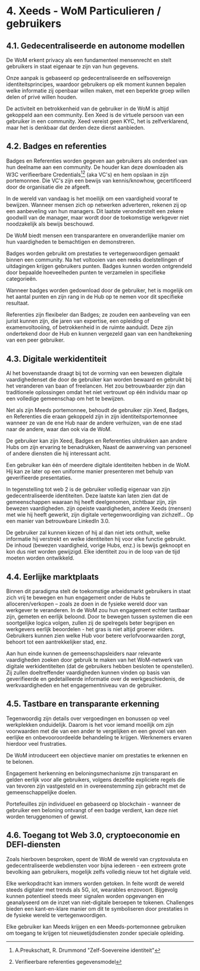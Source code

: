 # 4. Xeeds - WoM Particulieren / gebruikers

## 4.1. Gedecentraliseerde en autonome modellen

De WoM erkent privacy als een fundamenteel mensenrecht en stelt gebruikers in staat eigenaar te zijn van hun gegevens.

Onze aanpak is gebaseerd op gedecentraliseerde en selfsovereign identiteitsprincipes, waardoor gebruikers op elk moment kunnen bepalen welke informatie zij openbaar willen maken, met een beperkte groep willen delen of privé willen houden.

De activiteit en betrokkenheid van de gebruiker in de WoM is altijd gekoppeld aan een community. Een Xeed is de virtuele persoon van een gebruiker in een community. Xeed vereist geen KYC, het is zelfverklarend, maar het is denkbaar dat derden deze dienst aanbieden.

## 4.2. Badges en referenties

Badges en Referenties worden gegeven aan gebruikers als onderdeel van hun deelname aan een community. De houder kan deze downloaden als W3C verifieerbare Credentials[^7][^8] (aka VC's) en hem opslaan in zijn portemonnee. Die VC's zijn een bewijs van kennis/knowhow, gecertificeerd door de organisatie die ze afgeeft.

In de wereld van vandaag is het moeilijk om een vaardigheid vooraf te bewijzen. Wanneer mensen zich op netwerken adverteren, rekenen zij op een aanbeveling van hun managers. Dit laatste veronderstelt een zekere goodwill van de manager, maar wordt door de toekomstige werkgever niet noodzakelijk als bewijs beschouwd.

De WoM biedt mensen een transparantere en onveranderlijke manier om hun vaardigheden te bemachtigen en demonstreren.

Badges worden gebruikt om prestaties te vertegenwoordigen gemaakt binnen een community. Na het voltooien van een reeks doelstellingen of uitdagingen krijgen gebruikers punten. Badges kunnen worden ontgrendeld door bepaalde hoeveelheden punten te verzamelen in specifieke categorieën.

Wanneer badges worden gedownload door de gebruiker, het is mogelijk om het aantal punten en zijn rang in de Hub op te nemen voor dit specifieke resultaat.

Referenties zijn flexibeler dan Badges; ze zouden een aanbeveling van een jurist kunnen zijn, die jaren van expertise, een opleiding of examenvoltooiing, of betrokkenheid in de ruimte aanduidt. Deze zijn ondertekend door de Hub en kunnen vergezeld gaan van een handtekening van een peer gebruiker.

## 4.3. Digitale werkidentiteit

Al het bovenstaande draagt bij tot de vorming van een bewezen digitale vaardighedenset die door de gebruiker kan worden bewaard en gebruikt bij het veranderen van baan of freelancen. Het zou betrouwbaarder zijn dan traditionele oplossingen omdat het niet vertrouwt op één individu maar op een volledige gemeenschap om het te bewijzen.

Net als zijn Meeds portemonnee, behoudt de gebruiker zijn Xeed, Badges, en Referenties die eraan gekoppeld zijn in zijn identiteitsportemonnee wanneer ze van de ene Hub naar de andere verhuizen, van de ene stad naar de andere, waar dan ook via de WoM.

De gebruiker kan zijn Xeed, Badges en Referenties uitdrukken aan andere Hubs om zijn ervaring te benadrukken, Naast de aanwerving van personeel of andere diensten die hij interessant acht.

Een gebruiker kan één of meerdere digitale identiteiten hebben in de WoM. Hij kan ze later op een uniforme manier presenteren met behulp van geverifieerde presentaties.

In tegenstelling tot web 2 is de gebruiker volledig eigenaar van zijn gedecentraliseerde identiteiten. Deze laatste kan laten zien dat de gemeenschappen waaraan hij heeft deelgenomen, zichtbaar zijn, zijn bewezen vaardigheden. zijn opeiste vaardigheden, andere Xeeds (mensen) met wie hij heeft gewerkt, zijn digitale vertegenwoordiging van zichzelf... Op een manier van betrouwbare LinkedIn 3.0.

De gebruiker zal kunnen kiezen of hij al dan niet iets onthult, welke informatie hij verstrekt en welke identiteiten hij voor elke functie gebruikt. De inhoud (bewezen vaardigheid, vorige Hubs, enz.) is bewijs geknoopt en kon dus niet worden gewijzigd. Elke identiteit zou in de loop van de tijd moeten worden ontwikkeld.

## 4.4. Eerlijke marktplaats

Binnen dit paradigma stelt de toekomstige arbeidsmarkt gebruikers in staat zich vrij te bewegen en hun engagement onder de Hubs te alloceren/verkopen – zoals ze doen in de fysieke wereld door van werkgever te veranderen. In de WoM zou hun engagement echter tastbaar zijn, gemeten en eerlijk beloond. Door te bewegen tussen systemen die een soortgelijke logica volgen, zullen zij de spelregels beter begrijpen en werkgevers eerlijk beoordelen - het gras is niet altijd groener elders. Gebruikers kunnen zien welke Hub voor betere verlofvoorwaarden zorgt, behoort tot een aantrekkelijker stad, enz.

Aan hun einde kunnen de gemeenschapsleiders naar relevante vaardigheden zoeken door gebruik te maken van het WoM-netwerk van digitale werkidentiteiten (dat de gebruikers hebben besloten te openstellen). Zij zullen doeltreffender vaardigheden kunnen vinden op basis van geverifieerde en gedetailleerde informatie over de werkgeschiedenis, de werkvaardigheden en het engagementniveau van de gebruiker.

## 4.5. Tastbare en transparante erkenning

Tegenwoordig zijn details over vergoedingen en bonussen op veel werkplekken onduidelijk. Daarom is het voor iemand moeilijk om zijn voorwaarden met die van een ander te vergelijken en een gevoel van een eerlijke en onbevooroordeelde behandeling te krijgen. Werknemers ervaren hierdoor veel frustraties.

De WoM introduceert een objectieve manier om prestaties te erkennen en te belonen.

Engagement herkenning en beloningsmechanisme zijn transparant en gelden eerlijk voor alle gebruikers, volgens dezelfde expliciete regels die van tevoren zijn vastgesteld en in overeenstemming zijn gebracht met de gemeenschappelijke doelen.

Portefeuilles zijn individueel en gebaseerd op blockchain - wanneer de gebruiker een beloning ontvangt of een badge verdient, kan deze niet worden teruggenomen of gewist.

## 4.6. Toegang tot Web 3.0, cryptoeconomie en DEFI-diensten

Zoals hierboven besproken, opent de WoM de wereld van cryptovaluta en gedecentraliseerde webdiensten voor bijna iedereen - een extreem grote bevolking aan gebruikers, mogelijk zelfs volledig nieuw tot het digitale veld.

Elke werkopdracht kan immers worden getoken. In feite wordt de wereld steeds digitaler met trends als 5G, iot, wearables enzovoort. Bijgevolg kunnen potentieel steeds meer signalen worden opgevangen en geanalyseerd om de inzet van niet-digitale beroepen te tokenen. Challenges bieden een kant-en-klare manier om dit te symboliseren door prestaties in de fysieke wereld te vertegenwoordigen.

Elke gebruiker kan Meeds krijgen en een Meeds-portemonnee gebruiken om toegang te krijgen tot nieuwetijdsdiensten zonder speciale opleiding.

[^7]: A.Preukschatt, R. Drummond "Zelf-Soevereine identiteit"
[^8]: Verifieerbare referenties gegevensmodel
